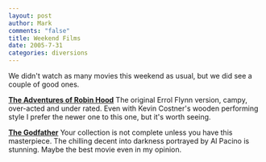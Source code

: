 ```yaml
--- 
layout: post
author: Mark
comments: "false"
title: Weekend Films
date: 2005-7-31
categories: diversions
---
```

We didn't watch as many movies this weekend as usual, but we did see a couple of good ones.

<strong><a href="http://imdb.com/title/tt0029843/" title="The Adventures of Robin Hood">The Adventures of Robin Hood</a></strong>
The original Errol Flynn version, campy, over-acted and under rated. Even with Kevin Costner's wooden performing style I prefer the newer one to this one, but it's worth seeing.

<strong><a href="http://imdb.com/title/tt0068646/" title="The Godfather">The Godfather</a></strong>
Your collection is not complete unless you have this masterpiece. The chilling decent into darkness portrayed by Al Pacino is stunning. Maybe the best movie even in my opinion.
